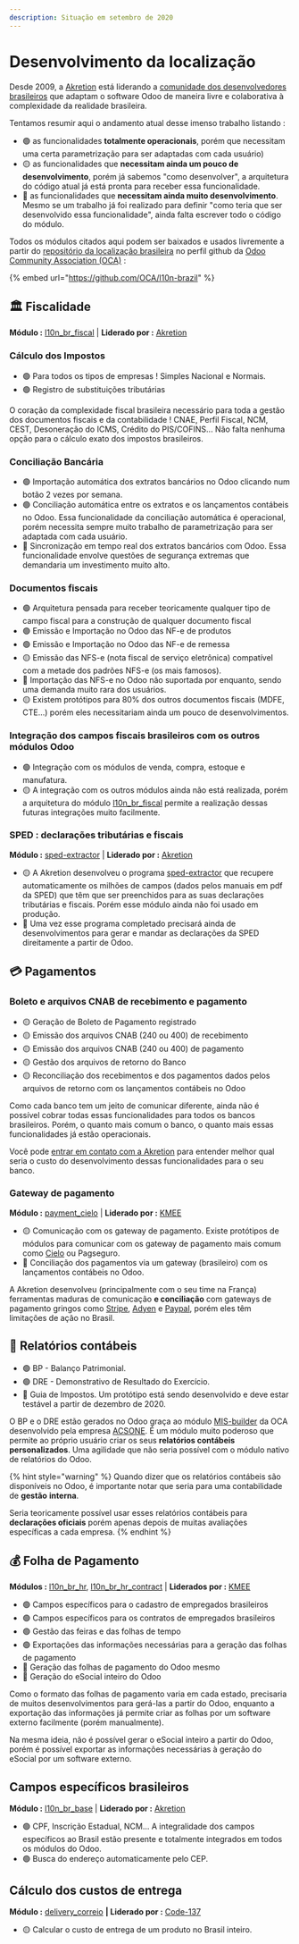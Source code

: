 ```yaml
---
description: Situação em setembro de 2020
---
```


# Desenvolvimento da localização

Desde 2009, a [Akretion](https://github.com/akretion) está liderando a [comunidade dos desenvolvedores brasileiros](https://github.com/OCA/l10n-brazil/graphs/contributors) que adaptam o software Odoo de maneira livre e colaborativa à complexidade da realidade brasileira.

Tentamos resumir aqui o andamento atual desse imenso trabalho listando :

* 🟢 as funcionalidades **totalmente operacionais**, porém que necessitam uma certa parametrização para ser adaptadas com cada usuário\)
* 🟡 as funcionalidades que **necessitam ainda um pouco de desenvolvimento**, porém já sabemos "como desenvolver", a arquitetura do código atual já está pronta para receber essa funcionalidade.
* 🔴 as funcionalidades que **necessitam ainda muito desenvolvimento**. Mesmo se um trabalho já foi realizado para definir "como teria que ser desenvolvido essa funcionalidade", ainda falta escrever todo o código do módulo.

Todos os módulos citados aqui podem ser baixados e usados livremente a partir do [repositório da localização brasileira](https://github.com/OCA/l10n-brazil) no perfil github da [Odoo Community Association \(OCA\)](https://odoo-community.org/) :

{% embed url="https://github.com/OCA/l10n-brazil" %}

## 🏛️ Fiscalidade

**Módulo :** [l10n\_br\_fiscal](https://github.com/OCA/l10n-brazil/tree/12.0/l10n_br_fiscal) \| **Liderado por :** [Akretion](https://github.com/akretion)

### Cálculo dos Impostos

* 🟢 Para todos os tipos de empresas ! Simples Nacional e Normais.
* 🟢 Registro de substituições tributárias

O coração da complexidade fiscal brasileira necessário para toda a gestão dos documentos fiscais e da contabilidade ! CNAE, Perfil Fiscal, NCM, CEST, Desoneração do ICMS, Crédito do PIS/COFINS... Não falta nenhuma opção para o cálculo exato dos impostos brasileiros.

### Conciliação Bancária

* 🟢 Importação automática dos extratos bancários no Odoo clicando num botão 2 vezes por semana.
* 🟢 Conciliação automática entre os extratos e os lançamentos contábeis no Odoo. Essa funcionalidade da conciliação automática é operacional, porém necessita sempre muito trabalho de parametrização para ser adaptada com cada usuário.
* 🔴 Sincronização em tempo real dos extratos bancários com Odoo. Essa funcionalidade envolve questões de segurança extremas que demandaria um investimento muito alto.

### Documentos fiscais

* 🟢 Arquitetura pensada para receber teoricamente qualquer tipo de campo fiscal para a construção de qualquer documento fiscal
* 🟢 Emissão e Importação no Odoo das NF-e de produtos
* 🟢 Emissão e Importação no Odoo das NF-e de remessa
* 🟡 Emissão das NFS-e \(nota fiscal de serviço eletrônica\) compatível com a metade dos padrões NFS-e \(os mais famosos\).
* 🔴 Importação das NFS-e no Odoo não suportada por enquanto, sendo uma demanda muito rara dos usuários.
* 🟡 Existem protótipos para 80% dos outros documentos fiscais \(MDFE, CTE...\) porém eles necessitariam ainda um pouco de desenvolvimentos.

### Integração dos campos fiscais brasileiros com os outros módulos Odoo

* 🟢 Integração com os módulos de venda, compra, estoque e manufatura.
* 🟡 A integração com os outros módulos ainda não está realizada, porém a arquitetura do módulo [l10n\_br\_fiscal](https://github.com/OCA/l10n-brazil/tree/12.0/l10n_br_fiscal) permite a realização dessas futuras integrações muito facilmente.

### SPED : declarações tributárias e fiscais

**Módulo :** [sped-extractor](https://github.com/akretion/sped-extractor) \| **Liderado por :** [Akretion](https://github.com/akretion)

* 🟡 A Akretion desenvolveu o programa [sped-extractor](https://github.com/akretion/sped-extractor) que recupere automaticamente os milhões de campos \(dados pelos manuais em pdf da SPED\) que têm que ser preenchidos para as suas declarações tributárias e fiscais. Porém esse módulo ainda não foi usado em produção.
* 🔴 Uma vez esse programa completado precisará ainda de desenvolvimentos para gerar e mandar as declarações da SPED direitamente a partir de Odoo.

## 💳 Pagamentos

### Boleto e arquivos CNAB de recebimento e pagamento

* 🟡 Geração de Boleto de Pagamento registrado
* 🟡 Emissão dos arquivos CNAB \(240 ou 400\) de recebimento 
* 🟡 Emissão dos arquivos CNAB \(240 ou 400\) de pagamento
* 🟡 Gestão dos arquivos de retorno do Banco
* 🟡 Reconciliação dos recebimentos e dos pagamentos dados pelos arquivos de retorno com os lançamentos contábeis no Odoo

Como cada banco tem um jeito de comunicar diferente, ainda não é possível cobrar todas essas funcionalidades para todos os bancos brasileiros. Porém, o quanto mais comum o banco, o quanto mais essas funcionalidades já estão operacionais.

Você pode [entrar em contato com a Akretion](https://akretion.com/pt-BR/contato) para entender melhor qual seria o custo do desenvolvimento dessas funcionalidades para o seu banco.

### Gateway de pagamento

**Módulo :** [payment\_cielo](https://github.com/OCA/l10n-brazil/pull/943) \| **Liderado por :** [KMEE](https://github.com/kmee)

* 🟡 Comunicação com os gateway de pagamento. Existe protótipos de módulos para comunicar com os gateway de pagamento mais comum como [Cielo](https://github.com/OCA/l10n-brazil/pull/943) ou Pagseguro.
* 🔴 Conciliação dos pagamentos via um gateway \(brasileiro\) com os lançamentos contábeis no Odoo.  

A Akretion desenvolveu \(principalmente com o seu time na França\) ferramentas maduras de comunicação **e conciliação** com gateways de pagamento gringos como [Stripe](https://github.com/akretion/payment-gateway/tree/12/payment_gateway_stripe), [Adyen](https://github.com/akretion/payment-gateway/tree/12/payment_gateway_adyen) e [Paypal](https://github.com/akretion/payment-gateway/tree/12/payment_gateway_paypal), porém eles têm limitações de ação no Brasil.

## 📑 Relatórios contábeis

* 🟢 BP - Balanço Patrimonial.
* 🟢 DRE - Demonstrativo de Resultado do Exercício.
* 🔴 Guia de Impostos. Um protótipo está sendo desenvolvido e deve estar testável a partir de dezembro de 2020.

O BP e o DRE estão gerados no Odoo graça ao módulo [MIS-builder](https://github.com/OCA/mis-builder) da OCA desenvolvido pela empresa [ACSONE](https://github.com/acsone). É um módulo muito poderoso que permite ao próprio usuário criar os seus **relatórios contábeis personalizados**. Uma agilidade que não seria possível com o módulo nativo de relatórios do Odoo.

{% hint style="warning" %}
Quando dizer que os relatórios contábeis são disponíveis no Odoo, é importante notar que seria para uma contabilidade de **gestão** **interna**.

Seria teoricamente possível usar esses relatórios contábeis para **declarações oficiais** porém apenas depois de muitas avaliações específicas a cada empresa.
{% endhint %}

## 💰 Folha de Pagamento

**Módulos :** [l10n\_br\_hr](https://github.com/OCA/l10n-brazil/tree/12.0/l10n_br_hr), [l10n\_br\_hr\_contract](https://github.com/OCA/l10n-brazil/tree/12.0/l10n_br_hr_contract) \| **Liderados por :** [KMEE](https://github.com/kmee)

* 🟢 Campos específicos para o cadastro de empregados brasileiros
* 🟢 Campos específicos para os contratos de empregados brasileiros
* 🟢 Gestão das feiras e das folhas de tempo
* 🟢 Exportações das informações necessárias para a geração das folhas de pagamento
* 🔴 Geração das folhas de pagamento do Odoo mesmo
* 🔴 Geração do eSocial inteiro do Odoo

Como o formato das folhas de pagamento varia em cada estado, precisaria de muitos desenvolvimentos para gerá-las a partir do Odoo, enquanto a exportação das informações já permite criar as folhas por um software externo facilmente \(porém manualmente\).

Na mesma ideia, não é possível gerar o eSocial inteiro a partir do Odoo, porém é possível exportar as informações necessárias à geração do eSocial por um software externo.

## Campos específicos brasileiros

**Módulo :** [l10n\_br\_base](https://github.com/OCA/l10n-brazil/tree/12.0/l10n_br_base) \| **Liderado por :** [Akretion](https://github.com/akretion)

* 🟢 CPF, Inscrição Estadual, NCM... A integralidade dos campos específicos ao Brasil estão presente e totalmente integrados em todos os módulos do Odoo.
* 🟢 Busca do endereço automaticamente pelo CEP.

## Cálculo dos custos de entrega

**Módulo :** [delivery\_correio](https://github.com/Code-137/odoo-apps/blob/13.0/delivery_correios/) **\| Liderado por :** [Code-137](https://github.com/Code-137/)

* 🟡 Calcular o custo de entrega de um produto no Brasil inteiro.

